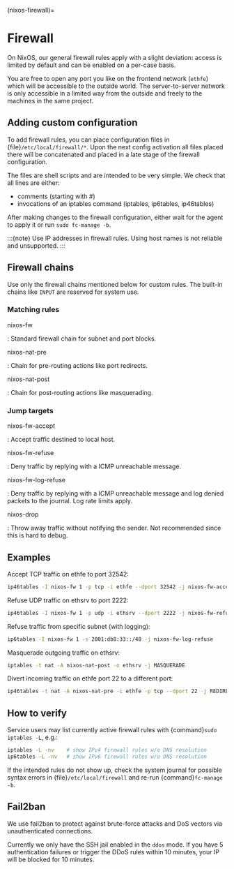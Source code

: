 (nixos-firewall)=

# Firewall

On NixOS, our general firewall rules apply with a slight deviation:
access is limited by default and can be enabled on a per-case basis.

You are free to open any port you like on the frontend network (`ethfe`) which
will be accessible to the outside world. The server-to-server network is only
accessible in a limited way from the outside and freely to the machines
in the same project.

## Adding custom configuration

To add firewall rules, you can place configuration files in
{file}`/etc/local/firewall/*`. Upon the next config activation all files placed
there will be concatenated and placed in a late stage of the firewall
configuration.

The files are shell scripts and are intended to be very simple. We check
that all lines are either:

- comments (starting with #)
- invocations of an iptables command (iptables, ip6tables, ip46tables)

After making changes to the firewall configuration, either wait for the
agent to apply it or run `sudo fc-manage -b`.

:::{note}
Use IP addresses in firewall rules. Using host names is not reliable and
unsupported.
:::

## Firewall chains

Use only the firewall chains mentioned below for custom rules. The built-in
chains like `INPUT` are reserved for system use.

### Matching rules

nixos-fw

: Standard firewall chain for subnet and port blocks.

nixos-nat-pre

: Chain for pre-routing actions like port redirects.

nixos-nat-post

: Chain for post-routing actions like masquerading.

### Jump targets

nixos-fw-accept

: Accept traffic destined to local host.

nixos-fw-refuse

: Deny traffic by replying with a ICMP unreachable message.

nixos-fw-log-refuse

: Deny traffic by replying with a ICMP unreachable message and log denied
  packets to the journal. Log rate limits apply.

nixos-drop

: Throw away traffic without notifying the sender. Not recommended since this
  is hard to debug.

## Examples

Accept TCP traffic on ethfe to port 32542:

```bash
ip46tables -I nixos-fw 1 -p tcp -i ethfe --dport 32542 -j nixos-fw-accept
```

Refuse UDP traffic on ethsrv to port 2222:

```bash
ip46tables -I nixos-fw 1 -p udp -i ethsrv --dport 2222 -j nixos-fw-refuse
```

Refuse traffic from specific subnet (with logging):

```bash
ip6tables -I nixos-fw 1 -s 2001:db8:33::/48 -j nixos-fw-log-refuse
```

Masquerade outgoing traffic on ethsrv:

```bash
iptables -t nat -A nixos-nat-post -o ethsrv -j MASQUERADE
```

Divert incoming traffic on ethfe port 22 to a different port:

```bash
ip46tables -t nat -A nixos-nat-pre -i ethfe -p tcp --dport 22 -j REDIRECT --to-ports 2222
```

## How to verify

Service users may list currently active firewall rules with {command}`sudo
iptables -L`, e.g.:

```bash
iptables -L -nv    # show IPv4 firewall rules w/o DNS resolution
ip6tables -L -nv   # show IPv6 firewall rules w/o DNS resolution
```

If the intended rules do not show up, check the system journal for possible
syntax errors in {file}`/etc/local/firewall` and re-run {command}`fc-manage -b`.

## Fail2ban

We use fail2ban to protect against brute-force attacks and DoS vectors via unauthenticated connections.

Currently we only have the SSH jail enabled in the `ddos` mode. If you have 5 authentication failures
or trigger the DDoS rules within 10 minutes, your IP will be blocked for 10 minutes.
